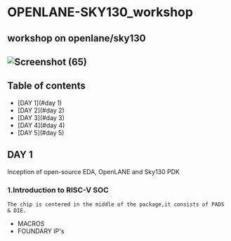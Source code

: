 # OPENLANE-SKY130_workshop
## workshop on openlane/sky130
## ![Screenshot (65)](https://user-images.githubusercontent.com/64426746/105518682-94a19c80-5cfe-11eb-9325-9c638ffb3f53.png)

## Table of contents
* [DAY 1](#day 1)
* [DAY 2](#day 2)
* [DAY 3](#day 3)
* [DAY 4](#day 4)
* [DAY 5](#day 5)


## DAY 1
  Inception of open-source EDA, OpenLANE and Sky130 PDK
### 1.Introduction to RISC-V SOC
    The chip is centered in the middle of the package,it consists of PADS & DIE.
  * MACROS
  * FOUNDARY IP's
  
   
